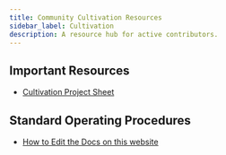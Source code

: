```yaml
---
title: Community Cultivation Resources
sidebar_label: Cultivation
description: A resource hub for active contributors.
---
```

## Important Resources

* [Cultivation Project Sheet](https://docs.google.com/spreadsheets/d/1tEXql34BcB34KuOoeTD8C-opmnFSYji7tDkt-_UcdkM/edit#gid=1152703281)

## Standard Operating Procedures

* [How to Edit the Docs on this website](https://roamresearch.com/#/app/SourceCred/page/gUykKZsQq)